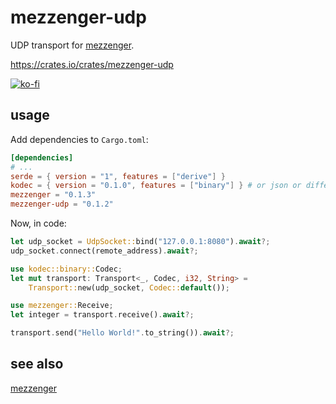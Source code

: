 # mezzenger-udp

UDP transport for [mezzenger](https://github.com/zduny/mezzenger).

https://crates.io/crates/mezzenger-udp

[![ko-fi](https://ko-fi.com/img/githubbutton_sm.svg)](https://ko-fi.com/O5O31JYZ4)

## usage

Add dependencies to `Cargo.toml`:

```toml
[dependencies]
# ...
serde = { version = "1", features = ["derive"] }
kodec = { version = "0.1.0", features = ["binary"] } # or json or different one from another crate...
mezzenger = "0.1.3"
mezzenger-udp = "0.1.2"
```

Now, in code:

```rust
let udp_socket = UdpSocket::bind("127.0.0.1:8080").await?;
udp_socket.connect(remote_address).await?;

use kodec::binary::Codec;
let mut transport: Transport<_, Codec, i32, String> =
    Transport::new(udp_socket, Codec::default());

use mezzenger::Receive;
let integer = transport.receive().await?;

transport.send("Hello World!".to_string()).await?;
```

## see also

[mezzenger](https://github.com/zduny/mezzenger)
